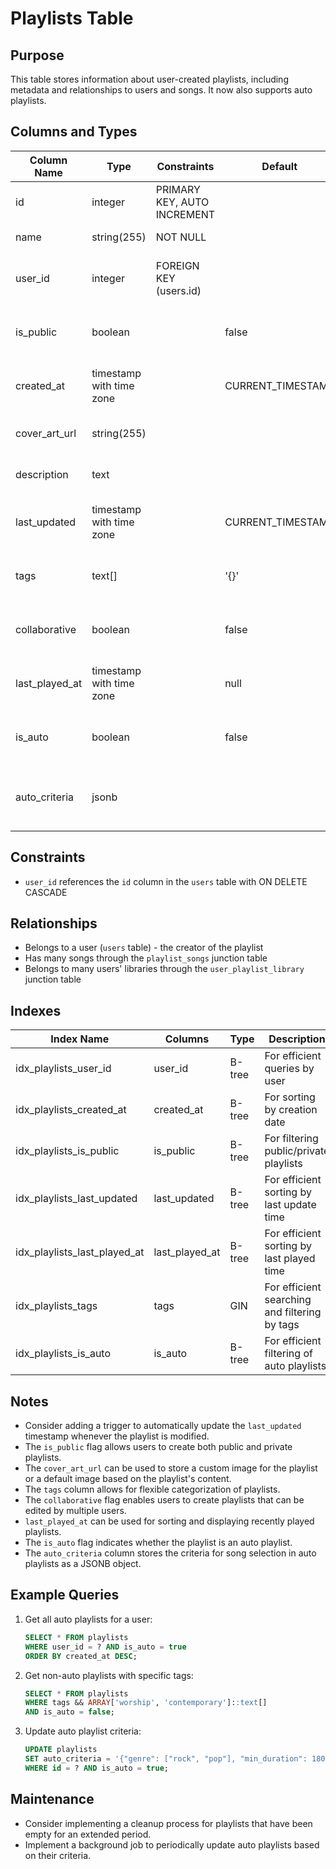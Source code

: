 # Playlists Table

## Purpose
This table stores information about user-created playlists, including metadata and relationships to users and songs. It now also supports auto playlists.

## Columns and Types

| Column Name | Type | Constraints | Default | Description |
|-------------|------|-------------|---------|-------------|
| id | integer | PRIMARY KEY, AUTO INCREMENT | | Unique identifier for the playlist |
| name | string(255) | NOT NULL | | Name of the playlist |
| user_id | integer | FOREIGN KEY (users.id) | | ID of the user who created the playlist |
| is_public | boolean | | false | Indicates if the playlist is public or private |
| created_at | timestamp with time zone | | CURRENT_TIMESTAMP | Timestamp of when the playlist was created |
| cover_art_url | string(255) | | | URL to the playlist's cover art |
| description | text | | | Description of the playlist |
| last_updated | timestamp with time zone | | CURRENT_TIMESTAMP | Timestamp of when the playlist was last updated |
| tags | text[] | | '{}' | Array of tags associated with the playlist |
| collaborative | boolean | | false | Indicates if the playlist allows collaboration |
| last_played_at | timestamp with time zone | | null | Timestamp of when the playlist was last played |
| is_auto | boolean | | false | Indicates if the playlist is an auto playlist |
| auto_criteria | jsonb | | | Criteria for song selection in auto playlists |

## Constraints

- `user_id` references the `id` column in the `users` table with ON DELETE CASCADE

## Relationships

- Belongs to a user (`users` table) - the creator of the playlist
- Has many songs through the `playlist_songs` junction table
- Belongs to many users' libraries through the `user_playlist_library` junction table

## Indexes

| Index Name | Columns | Type | Description |
|------------|---------|------|-------------|
| idx_playlists_user_id | user_id | B-tree | For efficient queries by user |
| idx_playlists_created_at | created_at | B-tree | For sorting by creation date |
| idx_playlists_is_public | is_public | B-tree | For filtering public/private playlists |
| idx_playlists_last_updated | last_updated | B-tree | For efficient sorting by last update time |
| idx_playlists_last_played_at | last_played_at | B-tree | For efficient sorting by last played time |
| idx_playlists_tags | tags | GIN | For efficient searching and filtering by tags |
| idx_playlists_is_auto | is_auto | B-tree | For efficient filtering of auto playlists |

## Notes

- Consider adding a trigger to automatically update the `last_updated` timestamp whenever the playlist is modified.
- The `is_public` flag allows users to create both public and private playlists.
- The `cover_art_url` can be used to store a custom image for the playlist or a default image based on the playlist's content.
- The `tags` column allows for flexible categorization of playlists.
- The `collaborative` flag enables users to create playlists that can be edited by multiple users.
- `last_played_at` can be used for sorting and displaying recently played playlists.
- The `is_auto` flag indicates whether the playlist is an auto playlist.
- The `auto_criteria` column stores the criteria for song selection in auto playlists as a JSONB object.

## Example Queries

1. Get all auto playlists for a user:
   ```sql
   SELECT * FROM playlists
   WHERE user_id = ? AND is_auto = true
   ORDER BY created_at DESC;
   ```

2. Get non-auto playlists with specific tags:
   ```sql
   SELECT * FROM playlists
   WHERE tags && ARRAY['worship', 'contemporary']::text[]
   AND is_auto = false;
   ```

3. Update auto playlist criteria:
   ```sql
   UPDATE playlists
   SET auto_criteria = '{"genre": ["rock", "pop"], "min_duration": 180}'::jsonb
   WHERE id = ? AND is_auto = true;
   ```

## Maintenance

- Consider implementing a cleanup process for playlists that have been empty for an extended period.
- Implement a background job to periodically update auto playlists based on their criteria.
